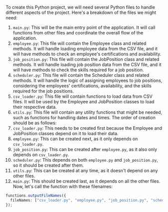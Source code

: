 To create this Python project, we will need several Python files to handle different aspects of the project. Here's a breakdown of the files we might need:
1. `main.py`: This will be the main entry point of the application. It will call functions from other files and coordinate the overall flow of the application.
2. `employee.py`: This file will contain the Employee class and related methods. It will handle loading employee data from the CSV file, and it will have methods to check an employee's certifications and availability.
3. `job_position.py`: This file will contain the JobPosition class and related methods. It will handle loading job position data from the CSV file, and it will have methods to check the skills required for a job position.
4. `scheduler.py`: This file will contain the Scheduler class and related methods. It will handle the logic of assigning employees to job positions, considering the employees' certifications, availability, and the skills required for the job positions.
5. `csv_loader.py`: This file will contain functions to load data from CSV files. It will be used by the Employee and JobPosition classes to load their respective data.
6. `utils.py`: This file will contain any utility functions that might be needed, such as functions for handling dates and times.
The order of creation should be as follows:
1. `csv_loader.py`: This needs to be created first because the Employee and JobPosition classes depend on it to load their data.
2. `employee.py`: This can be created next, as it only depends on `csv_loader.py`.
3. `job_position.py`: This can be created after `employee.py`, as it also only depends on `csv_loader.py`.
4. `scheduler.py`: This depends on both `employee.py` and `job_position.py`, so it should be created after them.
5. `utils.py`: This can be created at any time, as it doesn't depend on any other files.
6. `main.py`: This should be created last, as it depends on all the other files.
Now, let's call the function with these filenames:
```typescript
functions.outputFileNames({
  fileNames: ["csv_loader.py", "employee.py", "job_position.py", "scheduler.py", "utils.py", "main.py"]
});
```
